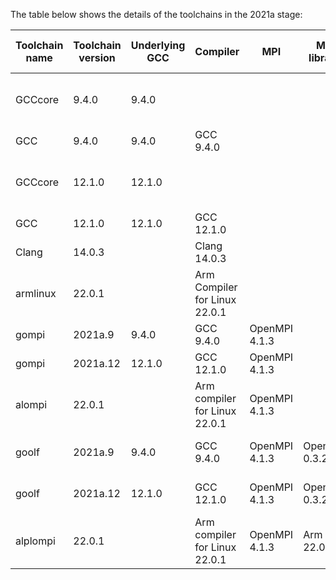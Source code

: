 The table below shows the details of the toolchains in the 2021a stage:

| Toolchain name |     Toolchain version     | Underlying GCC |           Compiler            |          MPI           |  Math libraries |  Includes software from   |                          Notes                           |
|----------------|---------------------------|----------------|-------------------------------|------------------------|-----------------|---------------------------|----------------------------------------------------------|
| GCCcore        | 9.4.0                     | 9.4.0          |                               |                        |                 |                           | Used for boostrapping other compilers and basic software |
| GCC            | 9.4.0                     | 9.4.0          | GCC 9.4.0                     |                        |                 | GCCcore                   | Compiler toolchain                                       |
| GCCcore        | 12.1.0                    | 12.1.0         |                               |                        |                 |                           | Used for boostrapping other compilers and basic software |
| GCC            | 12.1.0                    | 12.1.0         | GCC 12.1.0                    |                        |                 | GCCcore                   | Compiler toolchain                                       |
| Clang          | 14.0.3                    |                | Clang 14.0.3                  |                        |                 |                           | Compiler toolchain                                       |
| armlinux       | 22.0.1                    |                | Arm Compiler for Linux 22.0.1 |                        |                 |                           | Compiler toolchain                                       |
| gompi          | 2021a.9                   | 9.4.0          | GCC 9.4.0                     | OpenMPI 4.1.3          |                 | GCCcore, GCC              | Compiler+MPI toolchain                                   |
| gompi          | 2021a.12                  | 12.1.0         | GCC 12.1.0                    | OpenMPI 4.1.3          |                 | GCCcore, GCC              | Compiler+MPI toolchain                                   |
| alompi         | 22.0.1                    |                | Arm compiler for Linux 22.0.1 | OpenMPI 4.1.3          |                 | armlinux                  | Compiler+MPI toolchain                                   |
| goolf          | 2021a.9                   | 9.4.0          | GCC 9.4.0                     | OpenMPI 4.1.3          | OpenBLAS 0.3.20 | GCCcore, GCC, gompi       | Compiler+MPI+Math toolchain                              |
| goolf          | 2021a.12                  | 12.1.0         | GCC 12.1.0                    | OpenMPI 4.1.3          | OpenBLAS 0.3.20 | GCCcore, GCC, gompi       | Compiler+MPI+Math toolchain                              |
| alplompi       | 22.0.1                    |                | Arm compiler for Linux 22.0.1 | OpenMPI 4.1.3          | Arm PL 22.0.1   | armlinux, alompi          | Compiler+MPI+Math toolchain                              |
